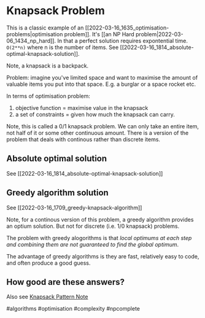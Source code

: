 # Knapsack Problem

This is a classic example of an [[2022-03-16_1635_optimisation-problems|optimisation problem]]. It's [[an NP Hard problem|2022-03-06_1434_np_hard]]. In that a perfect solution requires expontential time. `O(2**n)` where n is the number of items. See [[2022-03-16_1814_absolute-optimal-knapsack-solution]].

Note, a knapsack is a backpack.

Problem: imagine you've limited space and want to maximise the amount of valuable items you put into that space. E.g. a burglar or a space rocket etc.

In terms of optimisation problem:

1. objective function = maximise value in the knapsack
2. a set of constraints = given how much the knapsack can carry.

Note, this is called a 0/1 knapsack problem. We can only take an entire item, not half of it or some other continuous amount. There is a version of the problem that deals with continous rather than discrete items.

## Absolute optimal solution

See [[2022-03-16_1814_absolute-optimal-knapsack-solution]]

## Greedy algorithm solution

See [[2022-03-16_1709_greedy-knapsack-algorithm]]

Note, for a continous version of this problem, a greedy algorithm provides an optium solution. But not for discrete (i.e. 1/0 knapsack) problems.

The problem with greedy alogorithms is that *local optimums at each step and combining them are not guaranteed to find the global optimum*.

The advantage of greedy algorithms is they are fast, relatively easy to code, and often produce a good guess.

## How good are these answers?


Also see [Knapsack Pattern Note](https://github.com/ddmee/Grokking-the-Coding-Interview-Patterns/blob/main/✅%20Pattern%2015:%200-1%20Knapsack%20(Dynamic%20Programming).md)

#algorithms
#optimisation
#complexity
#npcomplete
